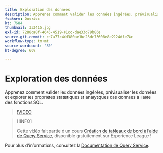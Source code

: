 ```yaml
---
title: Exploration des données
description: Apprenez comment valider les données ingérées, prévisualiser les données et explorer les propriétés statistiques et analytiques des données à lʼaide des fonctions SQL.
feature: Queries
kt: 7684
thumbnail: 333415.jpg
exl-id: 7288da8f-4646-4519-81cc-dae33d79b86e
source-git-commit: cc7a77c4dd380ae1bc23dc75608e8e2224dfe78c
workflow-type: tm+mt
source-wordcount: '80'
ht-degree: 66%

---
```


# Exploration des données

Apprenez comment valider les données ingérées, prévisualiser les données et explorer les propriétés statistiques et analytiques des données à lʼaide des fonctions SQL.

>[!VIDEO](https://video.tv.adobe.com/v/333415?quality=12&learn=on)

>[!INFO]
>
> Cette vidéo fait partie d&#39;un cours [Création de tableaux de bord à l’aide de Query Service](https://experienceleague.adobe.com/?recommended=ExperiencePlatform-D-1-2021.1.qsvc.dash), disponible gratuitement sur Experience League !

Pour plus d’informations, consultez la [Documentation de Query Service](https://experienceleague.adobe.com/docs/experience-platform/query/home.html?lang=fr).
